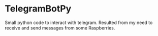 # TelegramBotPy
Small python code to interact with telegram. Resulted from my need to receive and send messages from some Raspberries.
